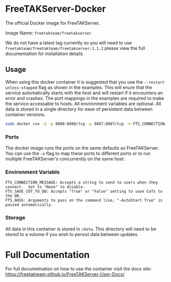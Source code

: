 
# FreeTAKServer-Docker
The official Docker image for FreeTAKServer.

Image Name:
`freetakteam/freetakserver`

We do not have a latest tag currently so you will need to use `freetakteam/freetakteam/freetakserver:1.1.2` please view the full documentation for installation details

## Usage
When using this docker container it is suggested that you use the `--restart unless-stopped` flag as shown in the examples.  This will enure that the service automatically starts with the host and will restart if it encounters an error and crashes.  The port mappings in the examples are required to make the service accessable to hosts.  All environment variables are optional.  All data is stored in a single directory for ease of persistent data between container versions.

```bash
sudo docker run -d -p 8080:8080/tcp -p 8087:8087/tcp -e FTS_CONNECTION_MESSAGE="Server Connection Message" -v fts_data:/data --name fts --restart unless-stopped freetakteam/freetakserver:1.1.2
```

### Ports
The docker image runs the ports on the same defaults as FreeTAKServer.  You can use the `-e` flag to map these ports to different ports or to run multiple FreeTAKServer's concurrently on the same host.

### Environment Variabls
```
FTS_CONNECTION_MESSAGE: Accepts a string to send to users when they connect.  Set to "None" to disable.
FTS_SAVE_COT_TO_DB: Accepts "True" or "False" setting to save CoTs to the DB.
FTS_ARGS: Arguments to pass on the command line, "-AutoStart True" is passed automatically.  
```

### Storage
All data in this container is stored in `/data`.  This directory will need to be stored to a volume if you wish to persist data between updates.

# Full Documentation
For full documetnation on how to use the container visit the docs site:
https://freetakteam.github.io/FreeTAKServer-User-Docs/
